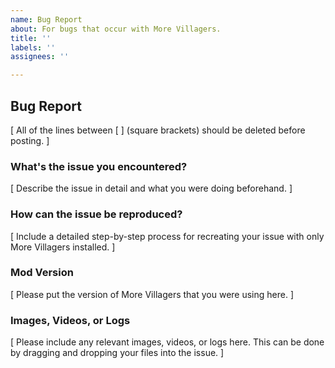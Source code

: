 ```yaml
---
name: Bug Report
about: For bugs that occur with More Villagers.
title: ''
labels: ''
assignees: ''

---
```


## Bug Report

[ All of the lines between [ ] (square brackets) should be deleted before posting. ]

### What's the issue you encountered?

[ Describe the issue in detail and what you were doing beforehand. ]

### How can the issue be reproduced?

[ Include a detailed step-by-step process for recreating your issue with only More Villagers installed. ]

### Mod Version

[ Please put the version of More Villagers that you were using here. ]

### Images, Videos, or Logs

[ Please include any relevant images, videos, or logs here. This can be done by dragging and dropping your files into the issue. ]

